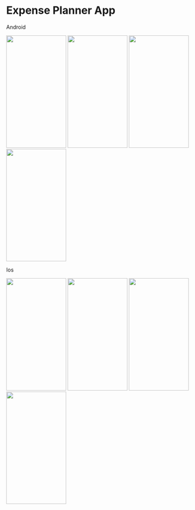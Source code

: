 # Expense Planner App

Android

<img src="https://user-images.githubusercontent.com/52490093/180881028-db94c55c-5769-4544-8e40-089b3d866613.png" width="160" height="300">
<img src="https://user-images.githubusercontent.com/52490093/180881057-77b3f56e-f22b-4f3a-8689-2460e9d40eb8.png" width="160" height="300">
<img src="https://user-images.githubusercontent.com/52490093/180881064-0bf33e56-a1da-4337-aeab-d350cf2bb356.png" width="160" height="300">
<img src="https://user-images.githubusercontent.com/52490093/180881067-2fc1ecdc-6e49-4e38-a3b3-19950b840f92.png" width="160" height="300">

Ios

<img src="https://user-images.githubusercontent.com/52490093/180881138-15abc6f6-5191-49f9-a2dc-e8064c3613e8.png" width="160" height="300">
<img src="https://user-images.githubusercontent.com/52490093/180881143-472a43f2-268f-4c2f-9cd1-4ff7f75d174c.png" width="160" height="300">
<img src="https://user-images.githubusercontent.com/52490093/180881148-7413df6a-6bcb-463c-b139-450da57cf29c.png" width="160" height="300">
<img src="https://user-images.githubusercontent.com/52490093/180881150-560b625e-281a-46d8-a896-5e441944207d.png" width="160" height="300">
